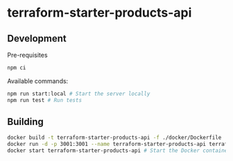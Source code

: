 # terraform-starter-products-api

## Development

Pre-requisites

```bash
npm ci
```

Available commands:

```bash
npm run start:local # Start the server locally
npm run test # Run tests
```

## Building

```bash
docker build -t terraform-starter-products-api -f ./docker/Dockerfile . # Build a Docker image
docker run -d -p 3001:3001 --name terraform-starter-products-api terraform-starter-products-api # Run the Docker container for the 1st time
docker start terraform-starter-products-api # Start the Docker container if it already exists but is stopped
```
